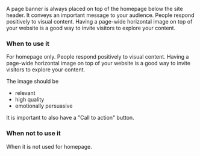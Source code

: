 A page banner is always placed on top of the homepage below the site header. It conveys an important message to your audience. People respond positively to visual content. Having a page-wide horizontal image on top of your website is a good way to invite visitors to explore your content.

### When to use it

For homepage only. People respond positively to visual content. Having a page-wide horizontal image on top of your website is a good way to invite visitors to explore your content.

The image should be

- relevant
- high quality
- emotionally persuasive 

It is important to also have a "Call to action" button. 

### When not to use it

When it is not used for homepage.

